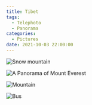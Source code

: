 ```yaml
---
title: Tibet
tags:
  - Telephoto
  - Panorama
categories:
  - Pictures
date: 2021-10-03 22:00:00
---
```


![Snow mountain](/cdn-cgi/imagedelivery/6T-behmofKYLsxlrK0l_MQ/d908677f-d2e1-43d1-d9bd-2cee9958e500/extra)

![A Panorama of Mount Everest](/cdn-cgi/imagedelivery/6T-behmofKYLsxlrK0l_MQ/3a2b8028-ac81-4b00-10ed-fe98d8727500/extra)

![Mountain](/cdn-cgi/imagedelivery/6T-behmofKYLsxlrK0l_MQ/d5dda61e-ff72-4310-47c8-108894dda600/extra)

![Bus](/cdn-cgi/imagedelivery/6T-behmofKYLsxlrK0l_MQ/546e98e8-ec69-4599-6e8c-946d04bdc200/extra)
